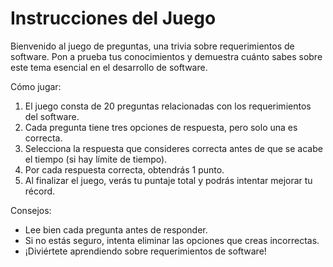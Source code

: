 # Instrucciones del Juego
 
Bienvenido al juego de preguntas, una trivia sobre requerimientos de software. Pon a prueba tus conocimientos y demuestra cuánto sabes sobre este tema esencial en el desarrollo de software.  
 
Cómo jugar:
1. El juego consta de 20 preguntas relacionadas con los requerimientos del software.  
2. Cada pregunta tiene tres opciones de respuesta, pero solo una es correcta.  
3. Selecciona la respuesta que consideres correcta antes de que se acabe el tiempo (si hay límite de tiempo).  
4. Por cada respuesta correcta, obtendrás 1 punto.  
5. Al finalizar el juego, verás tu puntaje total y podrás intentar mejorar tu récord.  
 
Consejos:
- Lee bien cada pregunta antes de responder.  
- Si no estás seguro, intenta eliminar las opciones que creas incorrectas.  
- ¡Diviértete aprendiendo sobre requerimientos de software! 

